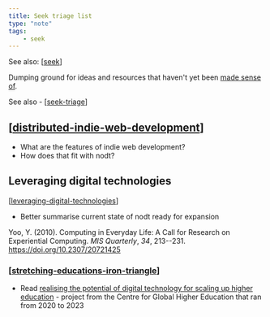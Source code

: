 ```yaml
---
title: Seek triage list
type: "note"
tags:
    - seek
---
```


See also: [[seek]]

Dumping ground for ideas and resources that haven't yet been [made sense of](../sense/sense.md).

See also - [[seek-triage]]

## [[distributed-indie-web-development]]

- What are the features of indie web development?
- How does that fit with nodt?

##  Leveraging digital technologies

[[leveraging-digital-technologies]]

- Better summarise current state of nodt ready for expansion

Yoo, Y. (2010). Computing in Everyday Life: A Call for Research on Experiential Computing. *MIS Quarterly*, *34*, 213--231. <https://doi.org/10.2307/20721425>

### [[stretching-educations-iron-triangle]]

- Read [realising the potential of digital technology for scaling up higher education](https://www.researchcghe.org/research/2020-2023/project/realising-the-potential-of-digital-technology-for-scaling-up-higher-education/) - project from the Centre for Global Higher Education that ran from 2020 to 2023



[//begin]: # "Autogenerated link references for markdown compatibility"
[seek]: seek "Seek"
[seek-triage]: seek-triage "Seek triage list"
[distributed-indie-web-development]: distributed-indie-web-development "Distributed indie web development"
[leveraging-digital-technologies]: leveraging-digital-technologies "Leveraging digital technologies"
[stretching-educations-iron-triangle]: stretching-educations-iron-triangle "Stretching education's iron triangle"
[//end]: # "Autogenerated link references"